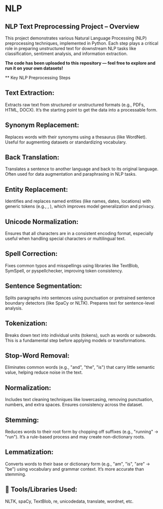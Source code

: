 # NLP

## NLP Text Preprocessing Project – Overview
This project demonstrates various Natural Language Processing (NLP) preprocessing techniques, implemented in Python. Each step plays a critical role in preparing unstructured text for downstream NLP tasks like classification, sentiment analysis, and information extraction.

**The code has been uploaded to this repository — feel free to explore and run it on your own datasets!**

** Key NLP Preprocessing Steps
## Text Extraction:
Extracts raw text from structured or unstructured formats (e.g., PDFs, HTML, DOCX). It’s the starting point to get the data into a processable form.

## Synonym Replacement:
Replaces words with their synonyms using a thesaurus (like WordNet). Useful for augmenting datasets or standardizing vocabulary.

## Back Translation:
Translates a sentence to another language and back to its original language. Often used for data augmentation and paraphrasing in NLP tasks.

## Entity Replacement:
Identifies and replaces named entities (like names, dates, locations) with generic tokens (e.g., <PERSON>, <DATE>), which improves model generalization and privacy.

## Unicode Normalization:
Ensures that all characters are in a consistent encoding format, especially useful when handling special characters or multilingual text.

## Spell Correction:
Fixes common typos and misspellings using libraries like TextBlob, SymSpell, or pyspellchecker, improving token consistency.

## Sentence Segmentation:
Splits paragraphs into sentences using punctuation or pretrained sentence boundary detectors (like SpaCy or NLTK). Prepares text for sentence-level analysis.

## Tokenization:
Breaks down text into individual units (tokens), such as words or subwords. This is a fundamental step before applying models or transformations.

## Stop-Word Removal:
Eliminates common words (e.g., "and", "the", "is") that carry little semantic value, helping reduce noise in the text.

## Normalization:
Includes text cleaning techniques like lowercasing, removing punctuation, numbers, and extra spaces. Ensures consistency across the dataset.

## Stemming:
Reduces words to their root form by chopping off suffixes (e.g., "running" → "run"). It’s a rule-based process and may create non-dictionary roots.

## Lemmatization:
Converts words to their base or dictionary form (e.g., "am", "is", "are" → "be") using vocabulary and grammar context. It’s more accurate than stemming.

## 🧪 Tools/Libraries Used:
NLTK, spaCy, TextBlob, re, unicodedata, translate, wordnet, etc.
